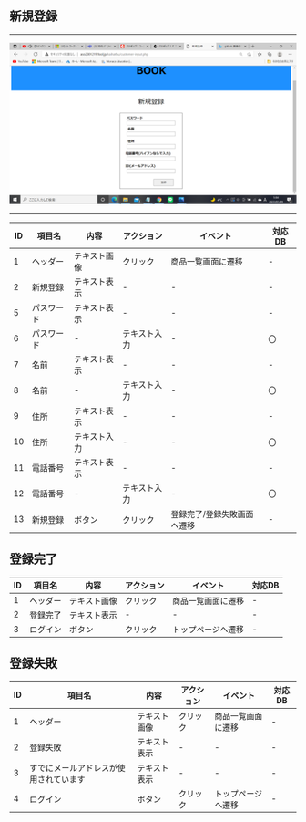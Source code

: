 ## 新規登録
*****
<img src="https://github.com/Aso2001219/team/blob/main/%E8%A8%AD%E8%A8%88%E6%9B%B8/%E7%94%BB%E9%9D%A2%E8%A9%B3%E7%B4%B0%E5%9B%B3/img/2022-01-09.png?raw=true">


*****
|ID|項目名|内容|アクション|イベント|対応DB|
|--|----|---|---------|--------|-----|
|1|ヘッダー|テキスト画像|クリック|商品一覧画面に遷移|-|
|2|新規登録|テキスト表示|-|-|-|
|5|パスワード|テキスト表示|-|-|-|
|6|パスワード|-|テキスト入力|-|〇|
|7|名前|テキスト表示|-|-|-|
|8|名前|-|テキスト入力|-|〇|
|9|住所|テキスト表示|-|-|-|
|10|住所|テキスト入力|-|-|〇|
|11|電話番号|テキスト表示|-|-|-|
|12|電話番号|-|テキスト入力|-|〇|
|13|新規登録|ボタン|クリック|登録完了/登録失敗画面へ遷移|-|

## 登録完了
|ID|項目名|内容|アクション|イベント|対応DB|
|--|----|---|---------|--------|-----|
|1|ヘッダー|テキスト画像|クリック|商品一覧画面に遷移|-|
|2|登録完了|テキスト表示|-|-|-|
|3|ログイン|ボタン|クリック|トップページへ遷移|-|

## 登録失敗
|ID|項目名|内容|アクション|イベント|対応DB|
|--|----|---|---------|--------|-----|
|1|ヘッダー|テキスト画像|クリック|商品一覧画面に遷移|-|
|2|登録失敗|テキスト表示|-|-|-|
|3|すでにメールアドレスが使用されています|テキスト表示|-|-|-|
|4|ログイン|ボタン|クリック|トップページへ遷移|-|
